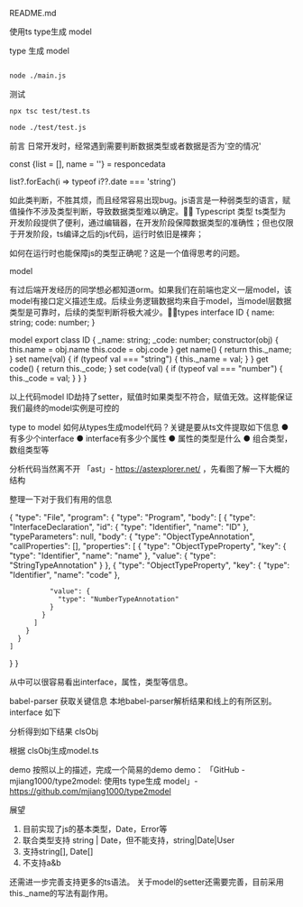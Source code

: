 README.md

使用ts type生成 model

 type 生成 model
```bash

node ./main.js 
```

测试
```bash
npx tsc test/test.ts

node ./test/test.js
```



前言
日常开发时，经常遇到需要判断数据类型或者数据是否为'空的情况'

const {list = [], name = ''} = responcedata

list?.forEach(i => typeof i??.date === 'string')

如此类判断，不胜其烦，而且经常容易出现bug。js语言是一种弱类型的语言，赋值操作不涉及类型判断，导致数据类型难以确定。
Typescript 类型
ts类型为开发阶段提供了便利，通过编辑器，在开发阶段保障数据类型的准确性；但也仅限于开发阶段，ts编译之后的js代码，运行时依旧是裸奔；

如何在运行时也能保障js的类型正确呢？这是一个值得思考的问题。

model

有过后端开发经历的同学想必都知道orm。如果我们在前端也定义一层model，该model有接口定义描述生成。后续业务逻辑数据均来自于model，当model层数据类型是可靠时，后续的类型判断将极大减少。types
interface ID {
  name: string;
  code: number;
}


model
export class ID {
  _name: string;
  _code: number;
  constructor(obj) {
    this.name = obj.name
    this.code = obj.code
  }
  get name() {
    return this._name;
  }
  set name(val) {
    if (typeof val === "string") {
      this._name = val;
    }
  }
  get code() {
    return this._code;
  }
  set code(val) {
    if (typeof val === "number") {
      this._code = val;
    }
  }
}


以上代码model ID劫持了setter，赋值时如果类型不符合，赋值无效。这样能保证我们最终的model实例是可控的


type to model
如何从types生成model代码？关键是要从ts文件提取如下信息
● 有多少个interface
● interface有多少个属性
● 属性的类型是什么
● 组合类型，数组类型等

分析代码当然离不开 「ast」- https://astexplorer.net/ ，先看图了解一下大概的结构


整理一下对于我们有用的信息

{
  "type": "File",
  "program": {
    "type": "Program",
    "body": [
      {
        "type": "InterfaceDeclaration",
        "id": {
          "type": "Identifier",
          "name": "ID"
        },
        "typeParameters": null,
        "body": {
          "type": "ObjectTypeAnnotation",
          "callProperties": [],
          "properties": [
            {
              "type": "ObjectTypeProperty",
              "key": {
                "type": "Identifier",
                "name": "name"
              },
              "value": {
                "type": "StringTypeAnnotation"
              }
            },
            {
              "type": "ObjectTypeProperty",
              "key": {
                "type": "Identifier",
                "name": "code"
              },
             
              "value": {
                "type": "NumberTypeAnnotation"
              }
            }
          ]
        }
      }
    ]
  }
}



从中可以很容易看出interface，属性，类型等信息。

babel-parser 获取关键信息
本地babel-parser解析结果和线上的有所区别。
interface 如下


分析得到如下结果 clsObj


根据 clsObj生成model.ts

demo
按照以上的描述，完成一个简易的demo
demo：  「GitHub - mjiang1000/type2model: 使用ts type生成 model」- https://github.com/mjiang1000/type2model 

展望

1. 目前实现了js的基本类型，Date，Error等
2. 联合类型支持 string | Date，但不能支持，string|Date|User
3. 支持string[], Date[]
4. 不支持a&b

还需进一步完善支持更多的ts语法。
关于model的setter还需要完善，目前采用this._name的写法有副作用。








